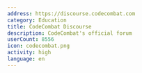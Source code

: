 ```yaml
---
address: https://discourse.codecombat.com
category: Education
title: CodeCombat Discourse
description: CodeCombat's official forum
userCount: 8556
icon: codecombat.png
activity: high
language: en
---
```

